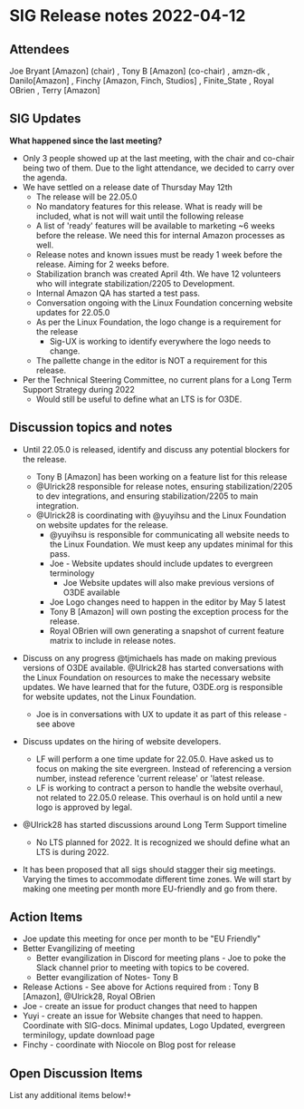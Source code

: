 # SIG Release notes 2022-04-12

## Attendees
Joe Bryant [Amazon] (chair)
, Tony B [Amazon] (co-chair)
, amzn-dk
, Danilo[Amazon]
, Finchy [Amazon, Finch, Studios]
, Finite_State
, Royal OBrien
, Terry [Amazon]

## SIG Updates
**What happened since the last meeting?**
- Only 3 people showed up at the last meeting, with the chair and co-chair being two of them. Due to the light attendance, we decided to carry over the agenda.
- We have settled on a release date of Thursday May 12th
     - The release will be 22.05.0 
     - No mandatory features for this release. What is ready will be included, what is not will wait until the following release
     - A list of 'ready' features will be available to marketing ~6 weeks before the release. We need this for internal Amazon processes as well.
     - Release notes and known issues must be ready 1 week before the release. Aiming for 2 weeks before.
     - Stabilization branch was created April 4th. We have 12 volunteers who will integrate stabilization/2205 to Development. 
     - Internal Amazon QA has started a test pass.
     - Conversation ongoing with the Linux Foundation concerning website updates for 22.05.0
     - As per the Linux Foundation, the logo change is a requirement for the release
	    - Sig-UX is working to identify everywhere the logo needs to change.
     - The pallette change in the editor is NOT a requirement for this release.	 
- Per the Technical Steering Committee, no current plans for a Long Term Support Strategy during 2022
     - Would still be useful to define what an LTS is for O3DE.

## Discussion topics and notes

- Until 22.05.0 is released, identify and discuss any potential blockers for the release.
     - Tony B [Amazon] has been working on a feature list for this release 
     - @Ulrick28 responsible for release notes, ensuring stabilization/2205 to dev integrations, and ensuring stabilization/2205 to main integration.
     - @Ulrick28 is coordinating with @yuyihsu and the Linux Foundation on website updates for the release.
	   - @yuyihsu is responsible for communicating all website needs to the Linux Foundation. We must keep any updates minimal for this pass.
	   - Joe - Website updates should include updates to evergreen terminology
		 - Joe Website updates will also make previous versions of O3DE available
	   - Joe Logo changes need to happen in the editor by May 5 latest
	   - Tony B [Amazon] will own posting the exception process for the release.
	   - Royal OBrien will own generating a snapshot of current feature matrix to include in release notes.
 
- Discuss on any progress @tjmichaels has made on making previous versions of O3DE available. @Ulrick28 has started conversations with the Linux Foundation on resources to make the necessary website updates. We have learned that for the future, O3DE.org is responsible for website updates, not the Linux Foundation.
     - Joe is in conversations with UX to update it as part of this release - see above

- Discuss updates on the hiring of website developers.
     - LF will perform a one time update for 22.05.0. Have asked us to focus on making the site evergreen. Instead of referencing a version number, instead reference 'current release' or 'latest release. 
     - LF is working to contract a person to handle the website overhaul, not related to 22.05.0 release. This overhaul is on hold until a new logo is approved by legal. 

- @Ulrick28 has started discussions around Long Term Support timeline 
     - No LTS planned for 2022. It is recognized we should define what an LTS is during 2022.
	 
- It has been proposed that all sigs should stagger their sig meetings. Varying the times to accommodate different time zones. We will start by making one meeting per month more EU-friendly and go from there. 

## Action Items
 - Joe update this meeting for once per month to be "EU Friendly"
 - Better Evangilizing of meeting
    - Better evangilization in Discord for meeting plans - Joe to poke the Slack channel prior to meeting with topics to be covered.
    - Better evangilization of Notes- Tony B
 - Release Actions - See above for Actions required from :		Tony B [Amazon],  @Ulrick28,  Royal OBrien 
 - Joe - create an issue for product changes that need to happen
 - Yuyi - create an issue for Website changes that need to happen. Coordinate with SIG-docs. Minimal updates, Logo Updated, evergreen terminilogy, update download page
 - Finchy - coordinate with Niocole on Blog post for release


## Open Discussion Items

List any additional items below!+
